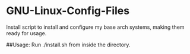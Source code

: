 # GNU-Linux-Config-Files

Install script to install and configure my base arch systems, making them ready for usage.

##Usage:
Run ./install.sh from inside the directory.
